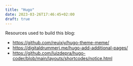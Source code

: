 ```yaml
---
title: "Hugo"
date: 2023-03-26T17:46:45+02:00
draft: true
---
```


Resources used to build this blog:

- https://github.com/reuixiy/hugo-theme-meme/
- https://digitaldrummerj.me/hugo-add-additional-pages/
- https://github.com/luizdepra/hugo-coder/blob/main/layouts/shortcodes/notice.html
